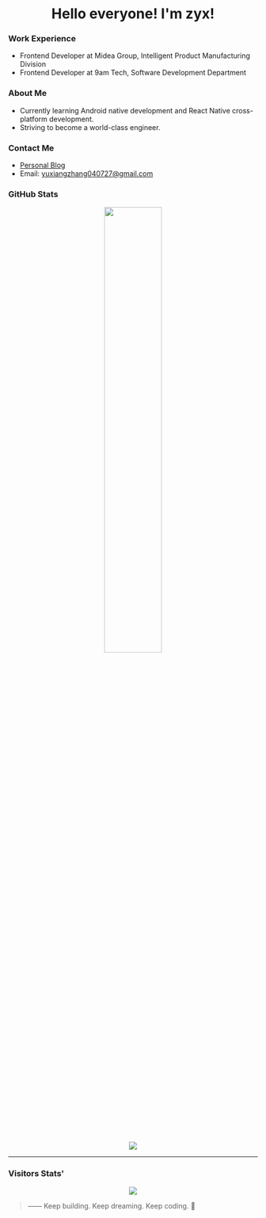 <h1 align="center">Hello everyone! I'm zyx!</h1>

### Work Experience
- Frontend Developer at Midea Group, Intelligent Product Manufacturing Division
- Frontend Developer at 9am Tech, Software Development Department

### About Me
- Currently learning Android native development and React Native cross-platform development.  
- Striving to become a world-class engineer.

### Contact Me
- [Personal Blog](https://zjtdzyx.xyz/)
- Email: yuxiangzhang040727@gmail.com


### GitHub Stats

<p align="center">
  <img src="https://github-readme-stats.vercel.app/api?username=zjtdzyx&show_icons=true&theme=radical" width="48%" />
</p>

<p align="center">
  <img src="https://github-readme-activity-graph.vercel.app/graph?username=zjtdzyx&theme=react-dark" />
</p>

---

### Visitors Stats'

<p align="center">
  <img src="https://komarev.com/ghpvc/?username=zjtdzyx&style=flat-square&color=blue" />
</p>




> —— Keep building. Keep dreaming. Keep coding. 🚀

